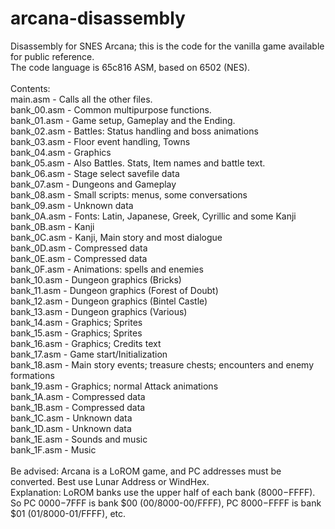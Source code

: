# arcana-disassembly
Disassembly for SNES Arcana; this is the code for the vanilla game available for public reference.\
The code language is 65c816 ASM, based on 6502 (NES).\
\
Contents:\
main.asm - Calls all the other files.\
bank_00.asm - Common multipurpose functions.\
bank_01.asm - Game setup, Gameplay and the Ending.\
bank_02.asm - Battles: Status handling and boss animations\
bank_03.asm - Floor event handling, Towns\
bank_04.asm - Graphics\
bank_05.asm - Also Battles. Stats, Item names and battle text.\
bank_06.asm - Stage select savefile data\
bank_07.asm - Dungeons and Gameplay\
bank_08.asm - Small scripts: menus, some conversations\
bank_09.asm - Unknown data\
bank_0A.asm - Fonts: Latin, Japanese, Greek, Cyrillic and some Kanji\
bank_0B.asm - Kanji\
bank_0C.asm - Kanji, Main story and most dialogue\
bank_0D.asm - Compressed data\
bank_0E.asm - Compressed data\
bank_0F.asm - Animations: spells and enemies\
bank_10.asm - Dungeon graphics (Bricks)\
bank_11.asm - Dungeon graphics (Forest of Doubt)\
bank_12.asm - Dungeon graphics (Bintel Castle)\
bank_13.asm - Dungeon graphics (Various)\
bank_14.asm - Graphics; Sprites\
bank_15.asm - Graphics; Sprites\
bank_16.asm - Graphics; Credits text\
bank_17.asm - Game start/Initialization\
bank_18.asm - Main story events; treasure chests; encounters and enemy formations\
bank_19.asm - Graphics; normal Attack animations\
bank_1A.asm - Compressed data\
bank_1B.asm - Compressed data\
bank_1C.asm - Unknown data\
bank_1D.asm - Unknown data\
bank_1E.asm - Sounds and music\
bank_1F.asm - Music\
\
Be advised: Arcana is a LoROM game, and PC addresses must be converted. Best use Lunar Address or WindHex.\
Explanation: LoROM banks use the upper half of each bank ($8000-$FFFF). So PC $0000-$7FFF is bank $00 (00/8000-00/FFFF), PC $8000-$FFFF is bank $01 (01/8000-01/FFFF), etc.
